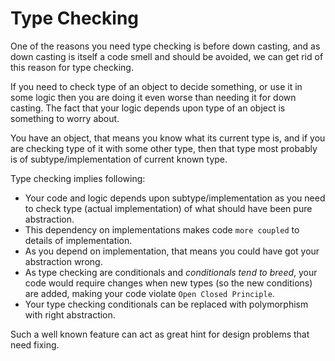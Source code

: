 # Type Checking
One of the reasons you need type checking is before down casting, 
and as down casting is itself a code smell and should be avoided, we can get rid of this reason for type checking.

If you need to check type of an object to decide something, or use it in some logic then you are doing it even worse than needing it for down casting.
The fact that your logic depends upon type of an object is something to worry about.

You have an object, that means you know what its current type is,
and if you are checking type of it with some other type, then that type most probably is of subtype/implementation of current known type.

Type checking implies following:
* Your code and logic depends upon subtype/implementation as you need to check type (actual implementation) of what should have been pure abstraction.
* This dependency on implementations makes code `more coupled` to details of implementation.
* As you depend on implementation, that means you could have got your abstraction wrong.
* As type checking are conditionals and *conditionals tend to breed*, 
your code would require changes when new types (so the new conditions) are added, making your code violate `Open Closed Principle`.    
* Your type checking conditionals can be replaced with polymorphism with right abstraction.

Such a well known feature can act as great hint for design problems that need fixing.
